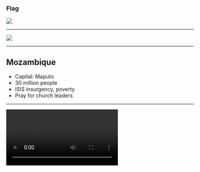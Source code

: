 ### Flag

![](https://upload.wikimedia.org/wikipedia/commons/d/d0/Flag_of_Mozambique.svg)

---

![](https://upload.wikimedia.org/wikipedia/commons/3/32/Location_Mozambique_AU_Africa.svg)

---

## Mozambique

- Capital: Maputo
- 30 million people
- ISIS insurgency, poverty
- Pray for church leaders

---

![](https://storage.googleapis.com/prayer-videos/country/mozambique.mp4)
